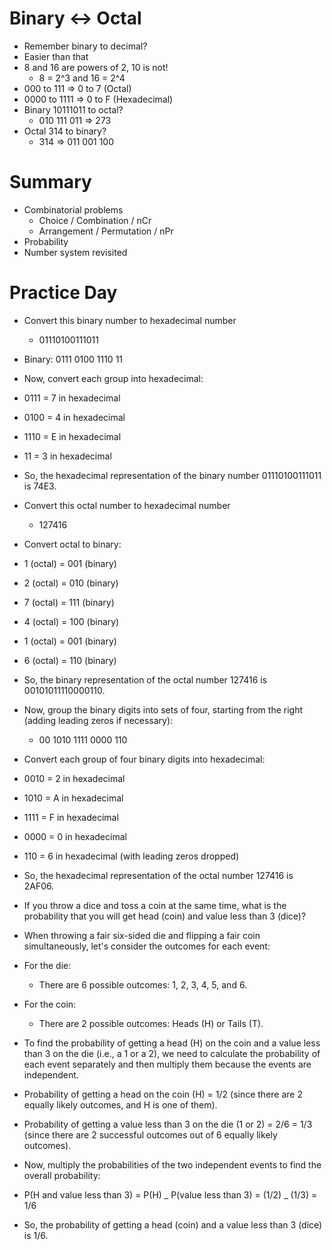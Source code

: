 # Binary <-> Octal

- Remember binary to decimal?
- Easier than that
- 8 and 16 are powers of 2, 10 is not!
  - 8 = 2^3 and 16 = 2^4
- 000 to 111 => 0 to 7 (Octal)
- 0000 to 1111 => 0 to F (Hexadecimal)
- Binary 10111011 to octal?
  - 010 111 011 => 273
- Octal 314 to binary?
  - 314 => 011 001 100

# Summary

- Combinatorial problems
  - Choice / Combination / nCr
  - Arrangement / Permutation / nPr
- Probability
- Number system revisited

# Practice Day

- Convert this binary number to hexadecimal number
  - 01110100111011
- Binary: 0111 0100 1110 11
- Now, convert each group into hexadecimal:
- 0111 = 7 in hexadecimal
- 0100 = 4 in hexadecimal
- 1110 = E in hexadecimal
- 11 = 3 in hexadecimal
- So, the hexadecimal representation of the binary number 01110100111011 is 74E3.

- Convert this octal number to hexadecimal number
  - 127416
- Convert octal to binary:
- 1 (octal) = 001 (binary)
- 2 (octal) = 010 (binary)
- 7 (octal) = 111 (binary)
- 4 (octal) = 100 (binary)
- 1 (octal) = 001 (binary)
- 6 (octal) = 110 (binary)

- So, the binary representation of the octal number 127416 is 00101011110000110.

- Now, group the binary digits into sets of four, starting from the right (adding leading zeros if necessary):

  - 00 1010 1111 0000 110

- Convert each group of four binary digits into hexadecimal:
- 0010 = 2 in hexadecimal
- 1010 = A in hexadecimal
- 1111 = F in hexadecimal
- 0000 = 0 in hexadecimal
- 110 = 6 in hexadecimal (with leading zeros dropped)

- So, the hexadecimal representation of the octal number 127416 is 2AF06.

- If you throw a dice and toss a coin at the same time, what is the probability that you will get head (coin) and value less than 3 (dice)?
- When throwing a fair six-sided die and flipping a fair coin simultaneously, let's consider the outcomes for each event:

- For the die:

  - There are 6 possible outcomes: 1, 2, 3, 4, 5, and 6.

- For the coin:

  - There are 2 possible outcomes: Heads (H) or Tails (T).

- To find the probability of getting a head (H) on the coin and a value less than 3 on the die (i.e., a 1 or a 2), we need to calculate the probability of each event separately and then multiply them because the events are independent.

- Probability of getting a head on the coin (H) = 1/2 (since there are 2 equally likely outcomes, and H is one of them).

- Probability of getting a value less than 3 on the die (1 or 2) = 2/6 = 1/3 (since there are 2 successful outcomes out of 6 equally likely outcomes).

- Now, multiply the probabilities of the two independent events to find the overall probability:

- P(H and value less than 3) = P(H) _ P(value less than 3) = (1/2) _ (1/3) = 1/6

- So, the probability of getting a head (coin) and a value less than 3 (dice) is 1/6.
